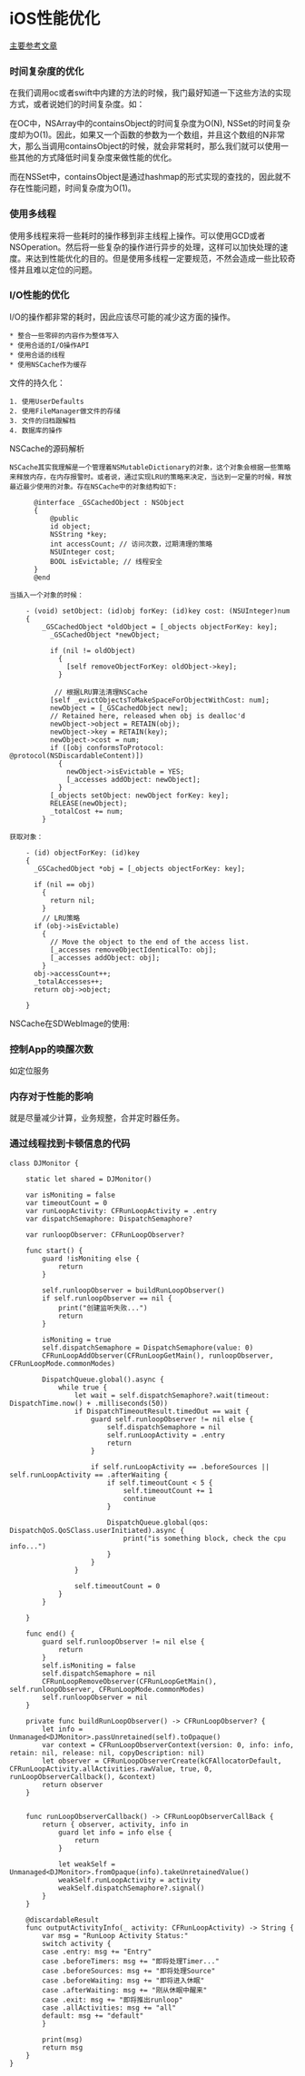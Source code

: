 # iOS性能优化

[主要参考文章](https://ming1016.github.io/2017/06/20/deeply-ios-performance-optimization/)

### 时间复杂度的优化

在我们调用oc或者swift中内建的方法的时候，我门最好知道一下这些方法的实现方式，或者说她们的时间复杂度。如：

在OC中，NSArray中的containsObject的时间复杂度为O(N), NSSet的时间复杂度却为O(1)。因此，如果又一个函数的参数为一个数组，并且这个数组的N非常大，那么当调用containsObject的时候，就会非常耗时，那么我们就可以使用一些其他的方式降低时间复杂度来做性能的优化。

而在NSSet中，containsObject是通过hashmap的形式实现的查找的，因此就不存在性能问题，时间复杂度为O(1)。

### 使用多线程

使用多线程来将一些耗时的操作移到非主线程上操作。可以使用GCD或者NSOperation。然后将一些复杂的操作进行异步的处理，这样可以加快处理的速度。来达到性能优化的目的。但是使用多线程一定要规范，不然会造成一些比较奇怪并且难以定位的问题。

### I/O性能的优化

I/O的操作都非常的耗时，因此应该尽可能的减少这方面的操作。

    * 整合一些零碎的内容作为整体写入
    * 使用合适的I/O操作API
    * 使用合适的线程
    * 使用NSCache作为缓存

文件的持久化：

    1. 使用UserDefaults
    2. 使用FileManager做文件的存储
    3. 文件的归档跟解档
    4. 数据库的操作

NSCache的源码解析

	NSCache其实我理解是一个管理着NSMutableDictionary的对象，这个对象会根据一些策略来释放内存，在内存报警时。或者说，通过实现LRU的策略来决定，当达到一定量的时候，释放最近最少使用的对象。存在NSCache中的对象结构如下:

          @interface _GSCachedObject : NSObject
          {
              @public
              id object;
              NSString *key;
              int accessCount; // 访问次数，过期清理的策略
              NSUInteger cost;
              BOOL isEvictable; // 线程安全
          }
          @end

    当插入一个对象的时候：

        - (void) setObject: (id)obj forKey: (id)key cost: (NSUInteger)num
        {
            _GSCachedObject *oldObject = [_objects objectForKey: key];
			  _GSCachedObject *newObject;
			
			  if (nil != oldObject)
			    {
			      [self removeObjectForKey: oldObject->key];
			    }
			    
			   // 根据LRU算法清理NSCache
			  [self _evictObjectsToMakeSpaceForObjectWithCost: num];
			  newObject = [_GSCachedObject new];
			  // Retained here, released when obj is dealloc'd
			  newObject->object = RETAIN(obj);
			  newObject->key = RETAIN(key);
			  newObject->cost = num;
			  if ([obj conformsToProtocol: @protocol(NSDiscardableContent)])
			    {
			      newObject->isEvictable = YES;
			      [_accesses addObject: newObject];
			    }
			  [_objects setObject: newObject forKey: key];
			  RELEASE(newObject);
			  _totalCost += num;
			}
			
	获取对象：
	
		- (id) objectForKey: (id)key
		{
		  _GSCachedObject *obj = [_objects objectForKey: key];
		
		  if (nil == obj)
		    {
		      return nil;
		    }
		    // LRU策略
		  if (obj->isEvictable)
		    {
		      // Move the object to the end of the access list.
		      [_accesses removeObjectIdenticalTo: obj];
		      [_accesses addObject: obj];
		    }
		  obj->accessCount++;
		  _totalAccesses++;
		  return obj->object;

		}
		
NSCache在SDWebImage的使用:


### 控制App的唤醒次数

如定位服务


### 内存对于性能的影响

就是尽量减少计算，业务规整，合并定时器任务。

### 通过线程找到卡顿信息的代码

	class DJMonitor {
	    
	    static let shared = DJMonitor()
	    
	    var isMoniting = false
	    var timeoutCount = 0
	    var runLoopActivity: CFRunLoopActivity = .entry
	    var dispatchSemaphore: DispatchSemaphore?
	    
	    var runloopObserver: CFRunLoopObserver?
	    
	    func start() {
	        guard !isMoniting else {
	            return
	        }
	        
	        self.runloopObserver = buildRunLoopObserver()
	        if self.runloopObserver == nil {
	            print("创建监听失败...")
	            return
	        }
	        
	        isMoniting = true
	        self.dispatchSemaphore = DispatchSemaphore(value: 0)
	        CFRunLoopAddObserver(CFRunLoopGetMain(), runloopObserver, CFRunLoopMode.commonModes)
	        
	        DispatchQueue.global().async {
	            while true {
	                let wait = self.dispatchSemaphore?.wait(timeout: DispatchTime.now() + .milliseconds(50))
	                if DispatchTimeoutResult.timedOut == wait {
	                    guard self.runloopObserver != nil else {
	                        self.dispatchSemaphore = nil
	                        self.runLoopActivity = .entry
	                        return
	                    }
	                    
	                    if self.runLoopActivity == .beforeSources || self.runLoopActivity == .afterWaiting {
	                        if self.timeoutCount < 5 {
	                            self.timeoutCount += 1
	                            continue
	                        }
	                        
	                        DispatchQueue.global(qos: DispatchQoS.QoSClass.userInitiated).async {
	                            print("is something block, check the cpu info...")
	                        }
	                    }
	                }
	                
	                self.timeoutCount = 0
	            }
	        }
	        
	    }
	    
	    func end() {
	        guard self.runloopObserver != nil else {
	            return
	        }
	        self.isMoniting = false
	        self.dispatchSemaphore = nil
	        CFRunLoopRemoveObserver(CFRunLoopGetMain(), self.runloopObserver, CFRunLoopMode.commonModes)
	        self.runloopObserver = nil
	    }
	    
	    private func buildRunLoopObserver() -> CFRunLoopObserver? {
	        let info = Unmanaged<DJMonitor>.passUnretained(self).toOpaque()
	        var context = CFRunLoopObserverContext(version: 0, info: info, retain: nil, release: nil, copyDescription: nil)
	        let observer = CFRunLoopObserverCreate(kCFAllocatorDefault, CFRunLoopActivity.allActivities.rawValue, true, 0, runLoopObserverCallback(), &context)
	        return observer
	    }
	    
	    
	    func runLoopObserverCallback() -> CFRunLoopObserverCallBack {
	        return { observer, activity, info in
	            guard let info = info else {
	                return
	            }
	            
	            let weakSelf = Unmanaged<DJMonitor>.fromOpaque(info).takeUnretainedValue()
	            weakSelf.runLoopActivity = activity
	            weakSelf.dispatchSemaphore?.signal()
	        }
	    }
	    
	    @discardableResult
	    func outputActivityInfo(_ activity: CFRunLoopActivity) -> String {
	        var msg = "RunLoop Activity Status:"
	        switch activity {
	        case .entry: msg += "Entry"
	        case .beforeTimers: msg += "即将处理Timer..."
	        case .beforeSources: msg += "即将处理Source"
	        case .beforeWaiting: msg += "即将进入休眠"
	        case .afterWaiting: msg += "刚从休眠中醒来"
	        case .exit: msg += "即将推出runloop"
	        case .allActivities: msg += "all"
	        default: msg += "default"
	        }
	        
	        print(msg)
	        return msg
	    }
	}